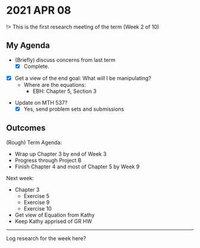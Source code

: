 # 2021 APR 08

!> This is the first research meeting of the term (Week 2 of 10)

## My Agenda
- (Briefly) discuss concerns from last term
  - [x] Complete.
- [x] Get a view of the end goal: What will I be manipulating?
  - Where are the equations:
    - EBH: Chapter 5, Section 3
- Update on MTH 537?
  - [x] Yes, send problem sets and submissions

## Outcomes

(Rough) Term Agenda:
- Wrap up Chapter 3 by end of Week 3
- Progress through Project B
- Finish Chapter 4 and most of Chapter 5 by Week 9

Next week:
- Chapter 3
  - Exercise 5
  - Exercise 9
  - Exercise 10
- Get view of Equation from Kathy
- Keep Kathy apprised of GR HW

---

Log research for the week here?
